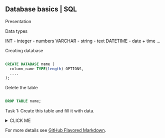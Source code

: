 ## Database basics | SQL

Presentation

Data types

INT - integer - numbers
VARCHAR - string - text
DATETIME - date + time
...

Creating database

```SQL

CREATE DATABASE name (
  column_name TYPE(length) OPTIONS,
  ....
);

```

Delete the table 

```SQL

DROP TABLE name;

```

Task 1: 
Create this table and fill it with data.

<details><summary>CLICK ME</summary>

yes, even hidden code blocks!

```python

print("hello world!")

```

</details>



For more details see [GitHub Flavored Markdown](https://guides.github.com/features/mastering-markdown/).
